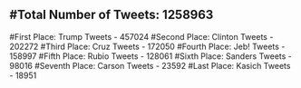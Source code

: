 #Total Number of Tweets: 1258963 
---
#First Place: Trump Tweets - 457024
#Second Place: Clinton Tweets - 202272
#Third Place: Cruz Tweets - 172050
#Fourth Place: Jeb! Tweets - 158997
#Fifth Place: Rubio Tweets - 128061
#Sixth Place: Sanders Tweets - 98016
#Seventh Place: Carson Tweets - 23592
#Last Place: Kasich Tweets - 18951
